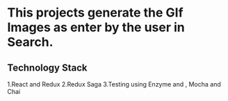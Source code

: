 # This projects generate the GIf Images as enter by the user in Search.
## Technology Stack
1.React and Redux 
2.Redux Saga
3.Testing using Enzyme and , Mocha and Chai 

